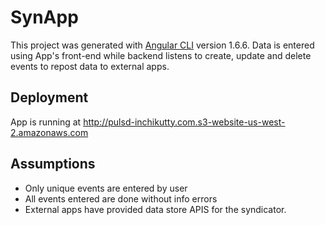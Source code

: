 # SynApp

This project was generated with [Angular CLI](https://github.com/angular/angular-cli) version 1.6.6.
Data is entered using App's front-end while backend listens to create, update and delete events to repost data to external apps.

## Deployment

App is running at http://pulsd-inchikutty.com.s3-website-us-west-2.amazonaws.com

## Assumptions

* Only unique events are entered by user
* All events entered are done without info errors
* External apps have provided data store APIS for the syndicator.
